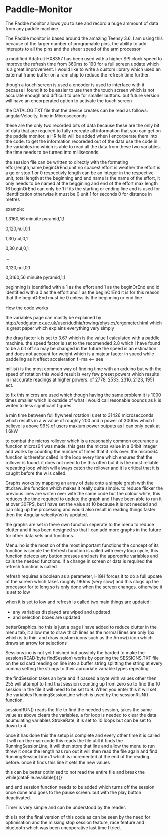 # Paddle-Monitor

The Paddle monitor allows you to see and record a huge ammount of data from any paddle machine.

The Paddle monitor is based around the amazing Teensy 3.6. I am using this because of the larger number of programable pins, the ability to add interupts to all the pins and the sheer speed of the arm processor

a modified Adafruit HX8357 has been used with a higher SPI clock speed to improve the refresh time from 360ms to 190 for a full screen update which is a great improvement. I would like to write a custom library which used an external frame buffer on a ram chip to reduce the refresh time further. 

though a touch screen is used a encoder is used to interface with it because i found it to be easier to use then the touch screen which is not accurate enough  and difficult to use for smaller buttons. but future version will have an encorperated option to activate the touch screen 

the DATALOG.TXT file that the device creates can be read as follows:
angularVelocity, time in Microsecconds

these are the only two recorded bits of data because these are the only bit of data that are required to fully recreate all information that you can get on the paddle monitor. a HR feild will be added when I encorperate them into the code. to get the information recoreded out of the data use the code in the variables.ino which is able to read all the data from these two variables.
the time needs to be turned into milliseconds 


the session file can be written to directly with the formating
effor,length,name,beginOrEnd,unit
no spaces!
effort is weather the effort is a go or stop 1 or 0 respectivly
length can be an integer in the respective unit, total length at the beginning and end
name is the name of the effort, it only needs to be named at the beggining and end of the effort max length 16
beginOrEnd can only be 1 if its the starting or ending line and is used for identification otherwise it must be 0
unit 1 for seconds 0 for distance in metres

example:

1,3160,56 minuite pyramid,1,1

0,120,nul,0,1

1,30,nul,0,1

0,30,nul,0,1

...

0,120,nul,0,1

0,3160,56 minuite pyramid,1,1



beginning is identified with a 1 as the effort and 1 as the beginOrEnd
end id identified with a 0 as the effort and 1 as the beginOrEnd
it is for this reason that the beginOrEnd must be 0 unless its the beginning or end line


How the code works

the variables page can mostly be explained by
http://eodg.atm.ox.ac.uk/user/dudhia/rowing/physics/ergometer.html
which is great paper which explains everything very simply

the drag factor k is set to 3.67 which is the value I calculated with a paddle machine.
the speed factor is set to the recomended 2.8 which I have found to be a bit off so may be changed in the future
the speed is an estimation and does not account for weight which is a majour factor in speed while paddeling as it effect acceleration
f=ma <-- see

millis() is the most common way of finding time with an arduino but with the speed of rotation this would result is very few preset powers which results in inaccurate readings at higher powers.
of 
2778, 2533, 2316, 2123, 1951 ect.

to fix this micros are used which though having the same problem it is 1000 times smaller which is outside of what I would call resonable bounds as k is writen to less significant figures

a min time between full flywheel rotation is set to 31426 microsecconds which results in a w value of roughly 200 and a power of 3000w which I believe is above 99% of users maxium power outputs as I can only peak at 1.6kW

to combat the micros rollover which is a reasonably common occurance a function micros64 was made. this gets the micros value in a 64bit integer and works by counting the number of times that it rolls over. the micros64 function is therefor called in the loop every time which ensures that the rollover is found. it does not need to be this often but it is the most reliable repeating loop which will always catch the rollover and it is critical that it is caught before the w is called.


Graphs works by mapping an array of data onto a simple graph with the tft.drawLine function which makes it really quite simple. to reduce flicker the previous lines are writen over with the same code but the colour white, this reduces the time required to update the graph and I have been able to run it at over 30FPS, but I have set the value at 10 because it is not needed and can clog up the processing and would also result in reading things faster then the Angular velocity(w) is updated.

the graphs are set in there own function seperate to the menu to reduce clutter and it has been designed so that I can add more graphs in the future for other data sets and functions.


Menu.ino is the most on of the most important functions
the concept of its function is simple
the Refresh function is called with every loop cycle, this function detects any button presses and sets the approprite variables and calls the needed functions. if a change in screen or data is required the refresh function is called

refresh requires a boolean as a perameter, HIGH forces it to do a full update of the screen which takes roughly 190ms (very slow) and this clogs up the processor for to long so is only done when the screen changes. otherwise it is set to low

when it is set to low and refresh is called two main things are updated:
- any variables displayed are wiped and updated
- and selection boxes are updated

betterGraphics.ino
this is just a page i have added to reduce clutter in the menu tab, it allow me to draw thich lines as the normal lines are only 1px which is to thin.
and draw custom icons such as the Arrow() icon which draws an arrow for selections

Sessions.ino is not yet finished but possibly the harded to make
the sessionsREAD(byte findSession)
works by opening the SESSIONS.TXT file on the sd card
reading on line into a buffer string
splitting the string at every comma
setting the strings to their apropriate variable types
repeating.

the findSession takes an byte and if passed a byte with values other then 255 will attempt to find that session counting up from zero
so to find the 10 session in the file it will need to be set to 9. When you enter this it will set the variables RunningSessionLine which is used by the sessionRUN() function.

sessionRUN()
reads the file to find the needed session, takes the same value as above
clears the variables. a for loop is needed to clear the data acumulating variables StrokeRate, it is set to 10 loops but can be set to down to 4

once it has done this the setup is complete and every other time it is called it will run the main code
this reads the file utill it finds the RunningSessionLine, it will then store that line and allow the menu to run threw it
once the length has run out it will then read the file again and find RunningSessionLine+1 which is incremented at the end of the reading before. once it finds this line it sets the new values

this can be better optimised to not read the entire file and break the while(dataFile.available()){}

and end session function needs to be added which turns off the session once done and goes to the pause screen. but with the play button deactivated.

Timer is very simple and can be understood by the reader.

this is not the final version of this code as can be seen by the need for optimisation and the missing stop session feature, race feature and bluetooth which was been uncoperative last time I tried.




